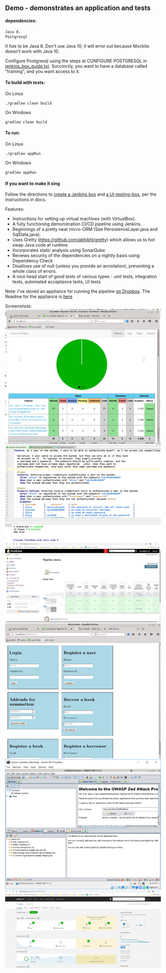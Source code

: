 ## Demo - demonstrates an application and tests

#### dependencies: 
    Java 8.  
    Postgresql

It *has* to be Java 8.  Don't use Java 10, it will error out because Mockito doesn't work with Java 10.

Configure Postgresql using the steps at CONFIGURE POSTGRESQL in [jenkins_box_guide.txt](https://github.com/7ep/demo/blob/with_database/docs/jenkins_box_guide.txt).
Succinctly, you want to have a database called "training", and you want access to it.

#### To build with tests:
On Linux

    ./gradlew clean build

On Windows

    gradlew clean build

#### To run:
On Linux

    ./gradlew appRun

On Windows

    gradlew appRun
    
#### If you want to make it sing

Follow the directions to [create a Jenkins box](https://github.com/7ep/demo/blob/with_database/docs/jenkins_box_guide.txt) and [a UI-testing-box](https://github.com/7ep/demo/blob/with_database/docs/ui_test_box.txt), per the instructions
in docs.  

Features:
* Instructions for setting up virtual machines (with VirtualBox).
* A fully functioning demonstration CI/CD pipeline using Jenkins.
* Beginnings of a pretty neat micro-ORM (See PersistenceLayer.java and SqlData.java).
* Uses Gretty (https://github.com/akhikhl/gretty) which allows us to hot swap Java code at runtime.
* Incorporates static analysis using SonarQube
* Reviews security of the dependencies on a nightly basis using Dependency Check
* Disallows use of null (unless you provide an annotation), preventing a whole class of errors.
* A nice head start of good tests of various types - unit tests, integration tests, automated acceptance tests, UI tests

Note: I've stored an appliance for running
 the pipeline [on Dropbox](https://www.dropbox.com/s/k7eb9esw2jvglhp/Demo_Pipeline_and_test_box_Appliance.ova?dl=0).
 The Readme for the appliance is [here](https://www.dropbox.com/s/d45b04iy9qelyo1/README.docx?dl=0)

Screenshots:
![alt Cucumber report](https://raw.githubusercontent.com/7ep/demo/with_database/screenshots/cucumber_report.png)
![Feature file](https://raw.githubusercontent.com/7ep/demo/with_database/screenshots/feature_file.png)
![Jenkins pipeline](https://raw.githubusercontent.com/7ep/demo/with_database/screenshots/jenkins_pipeline.png)
![Webapp](https://raw.githubusercontent.com/7ep/demo/with_database/screenshots/webapp.png)
![Zap attach proxy](https://raw.githubusercontent.com/7ep/demo/with_database/screenshots/zap.png)
![SonarQube analysis](https://raw.githubusercontent.com/7ep/demo/with_database/screenshots/sonar.png)
